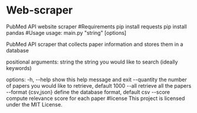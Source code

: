 # Web-scraper
PubMed API website scraper 
#Requirements
pip install requests
pip install pandas
#Usage
usage: main.py "string" [options]

PubMed API scraper that collects paper information and stores them in a database

positional arguments:
  string               the string you would like to search (ideally keywords)

options:
  -h, --help           show this help message and exit
  --quantity           the number of papers you would like to retrieve, default 1000
  --all                retrieve all the papers
  --format {csv,json}  define the database format, default csv
  --score              compute relevance score for each paper
  #license
  This project is licensed under the MIT License.
